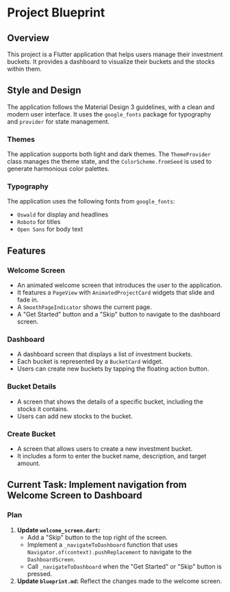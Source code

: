 # Project Blueprint

## Overview

This project is a Flutter application that helps users manage their investment buckets. It provides a dashboard to visualize their buckets and the stocks within them.

## Style and Design

The application follows the Material Design 3 guidelines, with a clean and modern user interface. It uses the `google_fonts` package for typography and `provider` for state management.

### Themes

The application supports both light and dark themes. The `ThemeProvider` class manages the theme state, and the `ColorScheme.fromSeed` is used to generate harmonious color palettes.

### Typography

The application uses the following fonts from `google_fonts`:
- `Oswald` for display and headlines
- `Roboto` for titles
- `Open Sans` for body text

## Features

### Welcome Screen

- An animated welcome screen that introduces the user to the application.
- It features a `PageView` with `AnimatedProjectCard` widgets that slide and fade in.
- A `SmoothPageIndicator` shows the current page.
- A "Get Started" button and a "Skip" button to navigate to the dashboard screen.

### Dashboard

- A dashboard screen that displays a list of investment buckets.
- Each bucket is represented by a `BucketCard` widget.
- Users can create new buckets by tapping the floating action button.

### Bucket Details

- A screen that shows the details of a specific bucket, including the stocks it contains.
- Users can add new stocks to the bucket.

### Create Bucket

- A screen that allows users to create a new investment bucket.
- It includes a form to enter the bucket name, description, and target amount.

## Current Task: Implement navigation from Welcome Screen to Dashboard

### Plan

1.  **Update `welcome_screen.dart`:**
    *   Add a "Skip" button to the top right of the screen.
    *   Implement a `_navigateToDashboard` function that uses `Navigator.of(context).pushReplacement` to navigate to the `DashboardScreen`.
    *   Call `_navigateToDashboard` when the "Get Started" or "Skip" button is pressed.
2.  **Update `blueprint.md`:** Reflect the changes made to the welcome screen.
